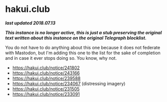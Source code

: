 # hakui.club

***last updated 2018.07.13***

***This instance is no longer active, this is just a stub preserving the original text written about this instance on the original Telegraph blocklist.***

You do not have to do anything about this one because it does not federate with Mastodon, but I'm adding this one to the list for the sake of completion and in case it ever stops doing so. You know, why not.

- https://hakui.club/notice/241802
- https://hakui.club/notice/243166
- https://hakui.club/notice/239588
- https://hakui.club/notice/234067 (distressing imagery)
- https://hakui.club/notice/231505
- https://hakui.club/notice/233091
